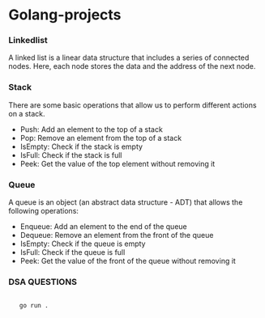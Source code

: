 # Golang-projects

### Linkedlist 
A linked list is a linear data structure that includes a series of connected nodes. Here, each node stores the data and the address of the next node.

### Stack 
There are some basic operations that allow us to perform different actions on a stack.

- Push: Add an element to the top of a stack
- Pop: Remove an element from the top of a stack
- IsEmpty: Check if the stack is empty
- IsFull: Check if the stack is full
- Peek: Get the value of the top element without removing it
### Queue
A queue is an object (an abstract data structure - ADT) that allows the following operations:

- Enqueue: Add an element to the end of the queue
- Dequeue: Remove an element from the front of the queue
- IsEmpty: Check if the queue is empty
- IsFull: Check if the queue is full
- Peek: Get the value of the front of the queue without removing it

### DSA QUESTIONS
   

```sh

   go run .
```